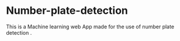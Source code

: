 # Number-plate-detection
This is a Machine learning web App made for the use of number plate detection . 
